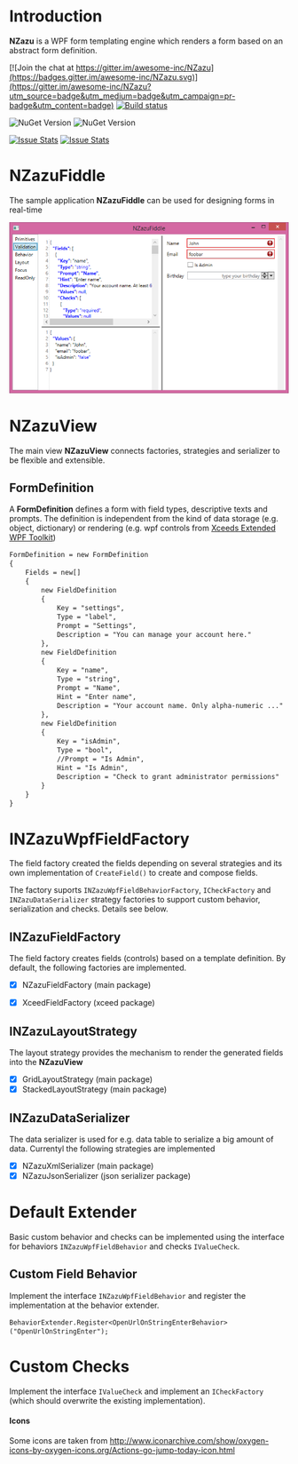 # Introduction

**NZazu** is a WPF form templating engine which renders a form based on an abstract form definition. 

[![Join the chat at https://gitter.im/awesome-inc/NZazu](https://badges.gitter.im/awesome-inc/NZazu.svg)](https://gitter.im/awesome-inc/NZazu?utm_source=badge&utm_medium=badge&utm_campaign=pr-badge&utm_content=badge)
[![Build status](https://ci.appveyor.com/api/projects/status/nj8cqgfnqd07csuc?svg=true)](https://ci.appveyor.com/project/awesome-inc-build/nzazu/branch/master) 

![NuGet Version](https://img.shields.io/nuget/v/NZazu.svg) 
![NuGet Version](https://img.shields.io/nuget/dt/NZazu.svg) 

[![Issue Stats](http://issuestats.com/github/awesome-inc/NZazu/badge/issue)](http://issuestats.com/github/awesome-inc/NZazu) [![Issue Stats](http://issuestats.com/github/awesome-inc/NZazu/badge/pr)](http://issuestats.com/github/awesome-inc/NZazu) 

# NZazuFiddle 

The sample application **NZazuFiddle** can be used for designing forms in real-time

![](NZazuFiddle.png)

# NZazuView

The main view **NZazuView** connects factories, strategies and serializer to be flexible and extensible.

## FormDefinition

A **FormDefinition** defines a form with field types, descriptive texts and prompts. The definition is 
independent from the kind of data storage (e.g. object, dictionary) or rendering (e.g. wpf controls from 
[Xceeds Extended WPF Toolkit](http://wpftoolkit.codeplex.com/))


    FormDefinition = new FormDefinition
    {
        Fields = new[]
        {
            new FieldDefinition
            {
                Key = "settings", 
                Type = "label",
                Prompt = "Settings",
                Description = "You can manage your account here."
            },
            new FieldDefinition
            {
                Key = "name", 
                Type = "string",
                Prompt = "Name",
                Hint = "Enter name",
                Description = "Your account name. Only alpha-numeric ..."
            },
            new FieldDefinition
            {
                Key = "isAdmin", 
                Type = "bool",
                //Prompt = "Is Admin",
                Hint = "Is Admin",
                Description = "Check to grant administrator permissions"
            }
        }
    }

# INZazuWpfFieldFactory

The field factory created the fields depending on several strategies and its own implementation of `CreateField()` to create and compose fields.

The factory suports `INZazuWpfFieldBehaviorFactory`, `ICheckFactory` and `INZazuDataSerializer` strategy factories to support custom behavior, serialization and checks. Details see below.

## INZazuFieldFactory

The field factory creates fields (controls) based on a template definition. By default, the following 
factories are implemented.

- [x] NZazuFieldFactory (main package)
- [x] XceedFieldFactory (xceed package)


## INZazuLayoutStrategy

The layout strategy provides the mechanism to render the generated fields into the **NZazuView**

- [x] GridLayoutStrategy (main package)
- [x] StackedLayoutStrategy (main package)

## INZazuDataSerializer

The data serializer is used for e.g. data table to serialize a big amount of data. Currentyl the following strategies are implemented

- [x] NZazuXmlSerializer (main package)
- [x] NZazuJsonSerializer (json serializer package)

# Default Extender

Basic custom behavior and checks can be implemented using the interface for behaviors `INZazuWpfFieldBehavior` and checks `IValueCheck`.

## Custom Field Behavior

Implement the interface `INZazuWpfFieldBehavior` and register the implementation at the behavior extender.

    BehaviorExtender.Register<OpenUrlOnStringEnterBehavior>("OpenUrlOnStringEnter");

# Custom Checks

Implement the interface `IValueCheck` and implement an `ICheckFactory` (which should overwrite the existing implementation).


#### Icons	

Some icons are taken from http://www.iconarchive.com/show/oxygen-icons-by-oxygen-icons.org/Actions-go-jump-today-icon.html